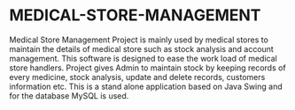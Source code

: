 # MEDICAL-STORE-MANAGEMENT
Medical Store Management Project is mainly used by medical stores to maintain the details of medical store such as stock analysis and account management. This software is designed to ease the work load of medical store handlers. Project gives Admin to maintain stock by keeping records of every medicine, stock analysis, update and delete records, customers information etc.
This is a stand alone application based on Java Swing and for the database MySQL is used.
